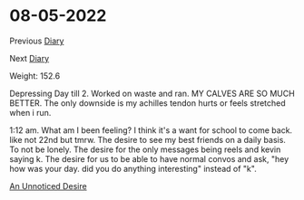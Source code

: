 # 08-05-2022

Previous [Diary](https://aryanmangla23.github.io/08-03-2022/)

Next [Diary](https://aryanmangla23.github.io/08-05-2022/)

Weight: 152.6

Depressing Day till 2. Worked on waste and ran. MY CALVES ARE SO MUCH BETTER. The only downside is my achilles tendon hurts or feels stretched when i run.

1:12 am. What am I been feeling? I think it's a want for school to come back. like not 22nd but tmrw. The desire to see my best friends on a daily basis. To not be lonely. The desire for the only messages being reels and kevin saying k. The desire for us to be able to have normal convos and ask, "hey how was your day. did you do anything interesting" instead of "k".  

[An Unnoticed Desire](https://open.spotify.com/track/137mSruegm1u6x9NvwiagR?si=989b2fdc44214258)
